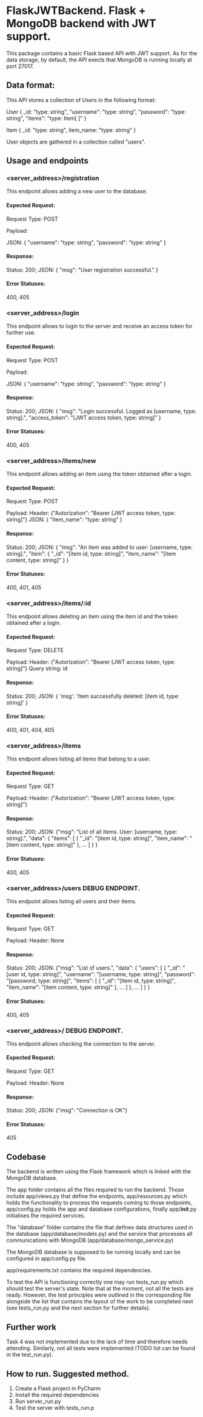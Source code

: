 # FlaskJWTBackend. Flask + MongoDB backend with JWT support.

This package contains a basic Flask based API with JWT support. As for the data storage, by default, the API exects that MongoDB is running locally at port 27017.

## Data format:

This API stores a collection of Users in the following format:

User
    {
      _id:        "type: string",
      "username": "type: string",
      "password": "type: string",
      "items":    "type: Item[ ]"
    }

Item
    {
      _id:       "type: string",
      item_name: "type: string"
    }
    
User objects are gathered in a collection called "users".

## Usage and endpoints

### <server_address>/registration
This endpoint allows adding a new user to the database. 
#### Expected Request: 
Request Type: POST

Payload: 

JSON: {
       "username": "type: string",
       "password": "type: string"
     }
              
#### Response: 
Status: 200;
JSON: {
       "msg": "User registration successful."
     }
          
#### Error Statuses:
400, 405

### <server_address>/login
This endpoint allows to login to the server and receive an access token for further use. 
#### Expected Request: 
Request Type: POST

Payload: 

JSON: {
       "username": "type: string",
       "password": "type: string"
     }
              
#### Response: 

Status: 200; 
JSON: {
       "msg": "Login successful. Logged as [username, type: string].", 
       "access_token": "[JWT access token, type: string]"
    } 
          
#### Error Statuses: 
400, 405

### <server_address>/items/new
This endpoint allows adding an item using the token obtained after a login.
#### Expected Request: 
Request Type: POST

Payload: 
Header: {"Autorization": "Bearer [JWT access token, type: string]"}
JSON: {
       "item_name": "type: string"
     }
              
#### Response: 

Status: 200; 
JSON: {
    "msg": "An item was added to user: [username, type: string].",
    "item": {
        "_id": "[item id, type: string]",
        "item_name": "[item content, type: string]"
    }
}
          
#### Error Statuses: 
400, 401, 405

### <server_address>/items/:id
This endpoint allows deleting an item using the item id and the token obtained after a login.
#### Expected Request: 
Request Type: DELETE

Payload: 
Header: {"Autorization": "Bearer [JWT access token, type: string]"}
Query string: id
              
#### Response: 

Status: 200; 
JSON: {
    'msg': 'Item successfully deleted: [item id, type: string]'
}
          
#### Error Statuses: 
400, 401, 404, 405

### <server_address>/items
This endpoint allows listing all items that belong to a user.
#### Expected Request: 
Request Type: GET

Payload: 
Header: {"Autorization": "Bearer [JWT access token, type: string]"}
              
#### Response: 

Status: 200; 
JSON: {"msg": "List of all items. User: [username, type: string].",
    "data": {
        "items": [
                    {
                      "_id": "[item id, type: string]",
                      "item_name": "[item content, type: string]"
                    },
                    ...
                 ]
        }
    }  
#### Error Statuses: 
400, 405

### <server_address>/users DEBUG ENDPOINT.
This endpoint allows listing all users and their items.
#### Expected Request: 
Request Type: GET

Payload: 
Header: None
              
#### Response: 

Status: 200; 
JSON: {"msg": "List of users.",
    "data": {
            "users": [
                        {
                          "_id": "[user id, type: string]", 
                          "username": "[username, type: string]",
                          "password": "[password, type: string]",
                          "items": [
                                    {
                                      "_id": "[item id, type: string]",
                                      "item_name": "[item content, type: string]"
                                    },
                                  ...
                                  ]
                        },
                        ...
                     ]
          }
      }
      
#### Error Statuses: 
400, 405

### <server_address>/ DEBUG ENDPOINT.
This endpoint allows checking the connection to the server.
#### Expected Request: 
Request Type: GET

Payload: 
Header: None
              
#### Response: 

Status: 200; 
JSON: {"msg": "Connection is OK"}
      
#### Error Statuses: 
405

## Codebase

The backend is written using the Flask framework which is linked with the MongoDB database.

The app folder contains all the files required to run the backend. Those include app/views.py that define the endpoints, app/resources.py which holds the functionality to
process the requests coming to those endpoints, app/config.py holds the app and database configurations, finally app/__init__.py initialises the required services. 

The "database" folder contains the file that defines data structures used in the database (app/database/models.py) and the service that processes all communications with MongoDB
(app/database/mongo_service.py)

The MongoDB database is supposed to be running locally and can be configured in app/config.py file.

app/requirements.txt contains the required dependencies.

To test the API is functioning correctly one may run tests_run.py which should test the server's state. Note that at the moment, not all the tests are ready.
However, the test principles were outlined in the corresponding file alongside the list that contains the layout of the work to be completed next (see tests_run.py and the next section
for further details).

## Further work

Task 4 was not implemented due to the lack of time and therefore needs attending. Similarly, not all tests were implemented (TODO list can be found in the test_run.py).

## How to run. Suggested method.

1. Create a Flask project in PyCharm
2. Install the required dependencies
3. Run server_run.py
4. Test the server with tests_run.p
